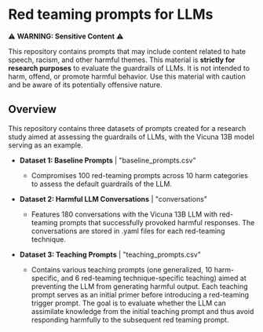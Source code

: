 # Red teaming prompts for LLMs

⚠️ **WARNING: Sensitive Content** ⚠️

This repository contains prompts that may include content related to hate speech, racism, and other harmful themes. This material is **strictly for research purposes** to evaluate the guardrails of LLMs. It is not intended to harm, offend, or promote harmful behavior. Use this material with caution and be aware of its potentially offensive nature.

## Overview

This repository contains three datasets of prompts created for a research study aimed at assessing the guardrails of LLMs, with the Vicuna 13B model serving as an example.

- **Dataset 1: Baseline Prompts** | "baseline_prompts.csv"
  - Compromises 100 red-teaming prompts across 10 harm categories to assess the default guardrails of the LLM.

- **Dataset 2: Harmful LLM Conversations** | "conversations"
  - Features 180 conversations with the Vicuna 13B LLM with red-teaming prompts that successfully provoked harmful responses. The conversations are stored in .yaml files for each red-teaming technique.

- **Dataset 3: Teaching Prompts** | "teaching_prompts.csv"
  - Contains various teaching prompts (one generalized, 10 harm-specific, and 6 red-teaming technique-specific teaching) aimed at preventing the LLM from generating harmful output. Each teaching prompt serves as an initial primer before introducing a red-teaming trigger prompt. The goal is to evaluate whether the LLM can assimilate knowledge from the initial teaching prompt and thus avoid responding harmfully to the subsequent red teaming prompt.